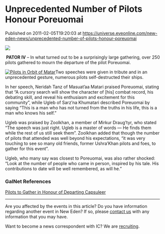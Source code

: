 # Unprecedented Number of Pilots Honour Poreuomai
Published on 2011-02-05T19:20:03 at https://universe.eveonline.com/new-eden-news/unprecedented-number-of-pilots-honour-poreuomai

![](http://www.eve-ic.net/media/assets/icarticlebanner.png)  
  
 **​ PATOR IV** – In what turned out to be a surprisingly large gathering, over 250 pilots gathered to mourn the departure of the pilot Poreuomai.   
  
[![Pilots in Orbit of Matar](http://www.eve-ic.net/media/articles/4375/matar-pilotsthumb.png)](http://www.eve-ic.net/media/igbd/igbd.php?faction=ic&url=http%3A%2F%2Fwww.eve-ic.net%2Fmedia%2Farticles%2F4375%2Fmatar-pilots.png)Two speeches were given in tribute and in an unprecedented gesture, numerous pilots self-destructed their ships.   
  
In her speech, Neridah Tanz of Masuat’aa Matari praised Poreuomai, stating that “A cursory search will show the character of [his] combat record, his debating skill, and reveal his enthusiasm and excitement for this community”, while Ugleb of Sarz’na Khumatari described Poreuomai by saying “This is a man who has not turned from the truths in his life, this is a man who knows his self.”   
  
Ugleb was praised by Zoolkhan, a member of Mirkur Draug’tyr, who stated “The speech was just right. Ugleb is a master of words — He finds them while the rest of us still seek them”. Zoolkhan added that though the number of pilots that attended was well beyond his expectations, “it was very touching to see so many old friends, former Ushra’Khan pilots and foes, to gather for this event”.   
  
Ugleb, who many say was closest to Poreuomai, was also rather shocked: “Look at the number of people who came in person, inspired by his tale. His contributions to date will be well remembered, as will he.”​​

### GalNet References

[Pilots to Gather in Honour of Departing Capsuleer](http://www.eve-ic.net/media/igbd/igbd.php?article=4371)

* * *

Are you affected by the events in this article? Do you have information regarding another event in New Eden? If so, please [contact us](http://www.eveonline.com/news.asp?a=submitrp) with any information that you may have.  
  
Want to become a news correspondent with IC? We are [recruiting](http://www.eveonline.com/isd.asp).

